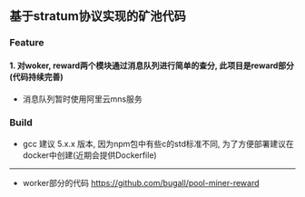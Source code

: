 ## 基于stratum协议实现的矿池代码

### Feature
#### 1. 对woker, reward两个模块通过消息队列进行简单的查分, 此项目是reward部分(代码持续完善)
- 消息队列暂时使用阿里云mns服务

### Build
- gcc 建议 5.x.x 版本, 因为npm包中有些c的std标准不同, 为了方便部署建议在docker中创建(近期会提供Dockerfile)

-----
- worker部分的代码 https://github.com/bugall/pool-miner-reward
